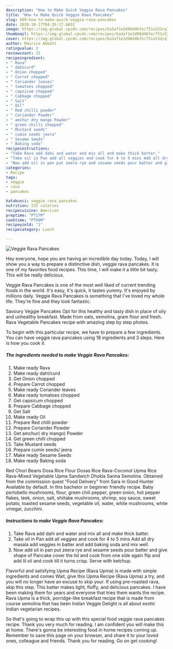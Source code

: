```yaml
---
description: "How to Make Quick Veggie Rava Pancakes"
title: "How to Make Quick Veggie Rava Pancakes"
slug: 689-how-to-make-quick-veggie-rava-pancakes
date: 2020-10-17T04:35:17.665Z
image: https://img-global.cpcdn.com/recipes/6a3af1e2d98d4bfe/751x532cq70/veggie-rava-pancakes-recipe-main-photo.jpg
thumbnail: https://img-global.cpcdn.com/recipes/6a3af1e2d98d4bfe/751x532cq70/veggie-rava-pancakes-recipe-main-photo.jpg
cover: https://img-global.cpcdn.com/recipes/6a3af1e2d98d4bfe/751x532cq70/veggie-rava-pancakes-recipe-main-photo.jpg
author: Maurice Abbott
ratingvalue: 3
reviewcount: 15
recipeingredient:
- " Rava"
- " dahicurd"
- " Onion chopped"
- " Carrot chopped"
- " Coriander leaves"
- " tomatoes chopped"
- " capsicum chopped"
- " Cabbage chopped"
- " Salt"
- " Oil"
- " Red chilli powder"
- " Coriander Powder"
- " amchur dry mango Powder"
- " green chilli chopped"
- " Mustard seeds"
- " cumin seeds jeera"
- " Sesame Seeds"
- " Baking soda"
recipeinstructions:
- "Take Rava add dahi and water and mix all and make thick batter."
- "Take oil in Pan add all veggies and cook for 4 to 5 mins Add all dry masala add veggies in batter and add baking soda and mix well."
- "Now add oil in pan put zeera rye and sesame seeds pour batter and give shape of Pancake cover the lid and cook from one side again flip and add lil oil and cook till it turns crisp. Serve with ketchup."
categories:
- Recipe
tags:
- veggie
- rava
- pancakes

katakunci: veggie rava pancakes 
nutrition: 233 calories
recipecuisine: American
preptime: "PT17M"
cooktime: "PT56M"
recipeyield: "1"
recipecategory: Lunch

---
```



![Veggie Rava Pancakes](https://img-global.cpcdn.com/recipes/6a3af1e2d98d4bfe/751x532cq70/veggie-rava-pancakes-recipe-main-photo.jpg)

Hey everyone, hope you are having an incredible day today. Today, I will show you a way to prepare a distinctive dish, veggie rava pancakes. It is one of my favorites food recipes. This time, I will make it a little bit tasty. This will be really delicious.

Veggie Rava Pancakes is one of the most well liked of current trending foods in the world. It's easy, it's quick, it tastes yummy. It's enjoyed by millions daily. Veggie Rava Pancakes is something that I've loved my whole life. They're fine and they look fantastic.

Savoury Veggie Pancakes Opt for this healthy and tasty dish in place of oily and unhealthy breakfast. Made from oats, semolina, gram flour and fresh. Rava Vegetable Pancakes recipe with amazing step by step photos.


To begin with this particular recipe, we have to prepare a few ingredients. You can have veggie rava pancakes using 18 ingredients and 3 steps. Here is how you cook it.

<!--inarticleads1-->

##### The ingredients needed to make Veggie Rava Pancakes:

1. Make ready  Rava
1. Make ready  dahi/curd
1. Get  Onion chopped
1. Prepare  Carrot chopped
1. Make ready  Coriander leaves
1. Make ready  tomatoes chopped
1. Get  capsicum chopped
1. Prepare  Cabbage chopped
1. Get  Salt
1. Make ready  Oil
1. Prepare  Red chilli powder
1. Prepare  Coriander Powder
1. Get  amchur( dry mango) Powder
1. Get  green chilli chopped
1. Take  Mustard seeds
1. Prepare  cumin seeds/ jeera
1. Make ready  Sesame Seeds
1. Make ready  Baking soda


Red Chori Beans Dosa Rice Flour Dosas Rice Rava-Coconut Upma Rice Rava-Mixed Vegetable Upma Sandwich Dhokla Sanna Semolina. Obtained from the commission quest &#34;Food Delivery&#34; from Sara in Good Hunter Available by default. In this bachelor or beginner friendly recipe. Baby portobello mushrooms, flour, green chili pepper, green onion, hot pepper flakes, leek, onion, salt, shiitake mushrooms, shrimp, soy sauce, sweet potato, toasted sesame seeds, vegetable oil, water, white mushrooms, white vinegar, zucchini. 

<!--inarticleads2-->

##### Instructions to make Veggie Rava Pancakes:

1. Take Rava add dahi and water and mix all and make thick batter.
1. Take oil in Pan add all veggies and cook for 4 to 5 mins Add all dry masala add veggies in batter and add baking soda and mix well.
1. Now add oil in pan put zeera rye and sesame seeds pour batter and give shape of Pancake cover the lid and cook from one side again flip and add lil oil and cook till it turns crisp. Serve with ketchup.


Flavorful and satisfying Upma Recipe (Rava Upma) is made with simple ingredients and comes Wait, give this Upma Recipe (Rava Upma) a try, and you will no longer have an excuse to skip your. If using pre-roasted rava, skip this step. This batter makes light, fluffy, and delicious pancakes. I have been making them for years and everyone that tries them wants the recipe. Rava Upma is a thick, porridge-like breakfast recipe that is made from course semolina that has been Indian Veggie Delight is all about exotic Indian vegetarian recipes. 

So that's going to wrap this up with this special food veggie rava pancakes recipe. Thank you very much for reading. I am confident you will make this at home. There's gonna be interesting food in home recipes coming up. Remember to save this page on your browser, and share it to your loved ones, colleague and friends. Thank you for reading. Go on get cooking!
